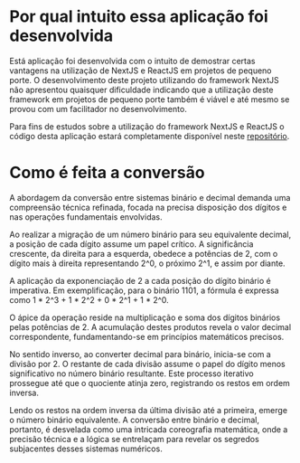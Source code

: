 <h1 className="text-[1.6rem] md:text-[2rem]">Por qual intuito essa aplicação foi desenvolvida</h1>
<p>Está aplicação foi desenvolvida com o intuito de demostrar certas vantagens na utilização de NextJS e ReactJS em projetos de pequeno porte. O desenvolvimento deste projeto utilizando do framework NextJS não apresentou quaisquer dificuldade indicando que a utilização deste framework em projetos de pequeno porte também é viável e até mesmo se provou com um facilitador no desenvolvimento.</p>
<p>Para fins de estudos sobre a utilização do framework NextJS e ReactJS o código desta aplicação estará completamente disponível neste <Link href="https://github.com/joao-marco-jf/binary-to-decimal-converter"><u>repositório</u></Link>.</p>
<h1 className="text-[1.6rem] md:text-[2rem]">Como é feita a conversão</h1>
<p>A abordagem da conversão entre sistemas binário e decimal demanda uma compreensão técnica refinada, focada na precisa disposição dos dígitos e nas operações fundamentais envolvidas.</p>
<p>Ao realizar a migração de um número binário para seu equivalente decimal, a posição de cada dígito assume um papel crítico. A significância crescente, da direita para a esquerda, obedece a potências de 2, com o dígito mais à direita representando 2^0, o próximo 2^1, e assim por diante.</p>
<p>A aplicação da exponenciação de 2 a cada posição do dígito binário é imperativa. Em exemplificação, para o binário 1101, a fórmula é expressa como 1 * 2^3 + 1 * 2^2 + 0 * 2^1 + 1 * 2^0.</p>
<p>O ápice da operação reside na multiplicação e soma dos dígitos binários pelas potências de 2. A acumulação destes produtos revela o valor decimal correspondente, fundamentando-se em princípios matemáticos precisos.</p>
<p>No sentido inverso, ao converter decimal para binário, inicia-se com a divisão por 2. O restante de cada divisão assume o papel do dígito menos significativo no número binário resultante. Este processo iterativo prossegue até que o quociente atinja zero, registrando os restos em ordem inversa.</p>
<p>Lendo os restos na ordem inversa da última divisão até a primeira, emerge o número binário equivalente. A conversão entre binário e decimal, portanto, é desvelada como uma intricada coreografia matemática, onde a precisão técnica e a lógica se entrelaçam para revelar os segredos subjacentes desses sistemas numéricos.</p>
        
